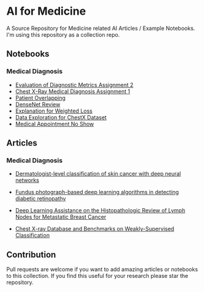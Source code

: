 # AI for Medicine

A Source Repository for Medicine related AI Articles / Example Notebooks.
I'm using this repository as a collection repo.


## Notebooks
### Medical Diagnosis
* [Evaluation of Diagnostic Metrics Assignment 2](notebooks/medical_diagnosis/Evaluation_of_Diagnostic_Metrics/Evaluation_of_Diagnostic_Metrics.ipynb)
* [Chest X-Ray Medical Diagnosis Assignment 1](notebooks/medical_diagnosis/Chest_X-Ray_Medical_Diagnosis_Assignment1.ipynb)
* [Patient Overlapping](notebooks/medical_diagnosis/PatientOverlapping_W1_lab4.ipynb)
* [DenseNet Review](notebooks/medical_diagnosis/Densenet_Review_W1_lab3.ipynb)
* [Explanation for Weighted Loss](notebooks/medical_diagnosis/CountingLabels_W1_lab2.ipynb)
* [Data Exploration for ChestX Dataset](notebooks/medical_diagnosis/dataExplorationW1_lab1.ipynb)
* [Medical Appointment No Show](notebooks/medical_appointment_date_time_feature_engineering.py)

## Articles

### Medical Diagnosis
* [Dermatologist-level classification of skin cancer
with deep neural networks](articles/medical_diagnosis/Dermatology.pdf)

* [Fundus photograph-based deep learning algorithms in detecting
diabetic retinopathy](articles/medical_diagnosis/ophthalmology.pdf)

* [Deep Learning Assistance on the
Histopathologic Review of Lymph Nodes for Metastatic
Breast Cancer](articles/medical_diagnosis/Histopathology.pdf)

* [Chest X-ray Database and Benchmarks on
Weakly-Supervised Classification](articles/medical_diagnosis/ChestX.pdf)


## Contribution
Pull requests are welcome if you want to add amazing articles or notebooks to this collection.
If you find this useful for your research please star the repository.
